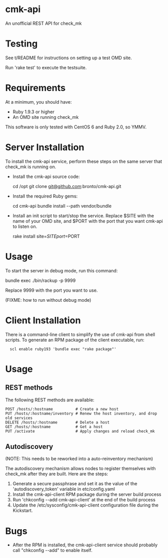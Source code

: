 cmk-api
=======

An unofficial REST API for check_mk

Testing
=======

See t/README for instructions on setting up a test OMD site.

Run 'rake test' to execute the testsuite.


Requirements
============

At a minimum, you should have:

 * Ruby 1.9.3 or higher
 * An OMD site running check_mk

This software is only tested with CentOS 6 and Ruby 2.0, so YMMV.


Server Installation
===================

To install the cmk-api service, perform these steps on the same
server that check_mk is running on.

  * Install the cmk-api source code:

      cd /opt
      git clone git@github.com:bronto/cmk-api.git

  * Install the required Ruby gems:

      cd cmk-api
      bundle install --path vendor/bundle
	
  * Install an init script to start/stop the service.
    Replace $SITE with the name of your OMD site,
    and $PORT with the port that you want cmk-api to listen on.

      rake install site=$SITE port=$PORT


Usage
=====

To start the server in debug mode, run this command:

  bundle exec ./bin/rackup -p 9999

Replace 9999 with the port you want to use.

(FIXME: how to run without debug mode)


Client Installation
===================

There is a command-line client to simplify the use of cmk-api from
shell scripts. To generate an RPM package of the client executable,
run:

      scl enable ruby193 'bundle exec "rake package"'


Usage
=====

REST methods
------------

The following REST methods are available:

    POST /hosts/:hostname          # Create a new host 
    PUT /hosts/:hostname/inventory # Renew the host inventory, and drop old services
    DELETE /hosts/:hostname        # Delete a host
    GET /hosts/:hostname           # Get a host
    PUT /activate                  # Apply changes and reload check_mk 

Autodiscovery
-------------

(NOTE: This needs to be reworked into a auto-reinventory mechanism)

The autodiscovery mechanism allows nodes to register themselves 
with check_mk after they are built. Here are the steps:

  1. Generate a secure passphrase and set it as the value of the 
     'autodiscovery_token' variable in etc/config.yaml
  1. Install the cmk-api-client RPM package during the server build process
  1. Run 'chkconfig --add cmk-api-client' at the end of the build process
  1. Update the /etc/sysconfig/cmk-api-client configuration file during 
     the Kickstart.

Bugs
====

 * After the RPM is installed, the cmk-api-client service should probably
   call "chkconfig --add" to enable itself.
